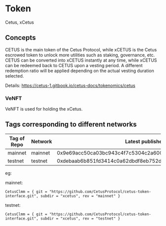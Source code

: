 # Token

Cetus, xCetus

## Concepts

CETUS is the main token of the Cetus Protocol, while xCETUS is the Cetus escrowed token to unlock more utilities such as staking, governance, etc. CETUS can be converted into xCETUS instantly at any time, while xCETUS can be redeemed back to CETUS upon a vesting period. A different redemption ratio will be applied depending on the actual vesting duration selected.

Details: https://cetus-1.gitbook.io/cetus-docs/tokenomics/cetus

### VeNFT

VeNFT is used for holding the xCetus.

## Tags corresponding to different networks

| Tag of Repo | Network | Latest published at address                                        |
| ----------- | ------- | ------------------------------------------------------------------ |
| mainnet     | mainnet | 0x9e69acc50ca03bc943c4f7c5304c2a6002d507b51c11913b247159c60422c606 |
| testnet     | testnet | 0xdebaab6b851fd3414c0a62dbdf8eb752d6b0d31f5cfce5e38541bc6c6daa8966 |

eg:

mainnet:

```
CetusClmm = { git = "https://github.com/CetusProtocol/cetus-token-interface.git", subdir = "xcetus", rev = "mainnet" }
```

testnet:

```
CetusClmm = { git = "https://github.com/CetusProtocol/cetus-token-interface.git", subdir = "xcetus", rev = "testnet" }
```
